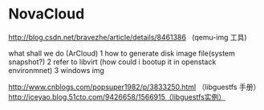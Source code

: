 # NovaCloud
http://blog.csdn.net/bravezhe/article/details/8461386   (qemu-img 工具)

what shall we do (ArCloud) 
1 how to generate disk image file(system snapshot?)
2 refer to libvirt (how could i bootup it in openstack environmnet)
3 windows img 

http://www.cnblogs.com/popsuper1982/p/3833250.html （libguestfs 手册）
http://iceyao.blog.51cto.com/9426658/1566915（libguestfs实例）

